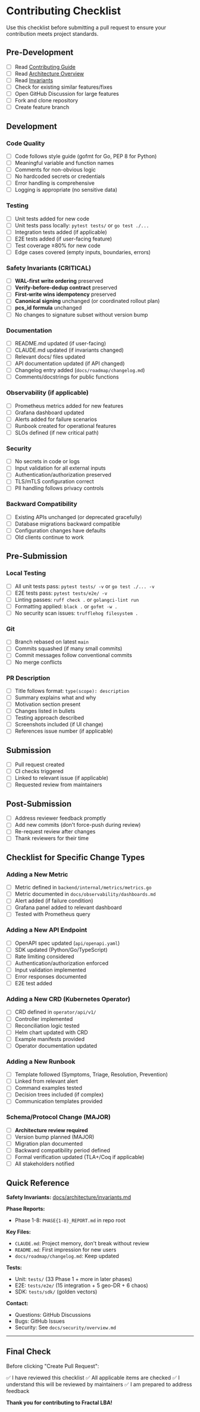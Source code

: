 # Contributing Checklist

Use this checklist before submitting a pull request to ensure your contribution meets project standards.

## Pre-Development

- [ ] Read [Contributing Guide](./guide.md)
- [ ] Read [Architecture Overview](../architecture/overview.md)
- [ ] Read [Invariants](../architecture/invariants.md)
- [ ] Check for existing similar features/fixes
- [ ] Open GitHub Discussion for large features
- [ ] Fork and clone repository
- [ ] Create feature branch

## Development

### Code Quality

- [ ] Code follows style guide (gofmt for Go, PEP 8 for Python)
- [ ] Meaningful variable and function names
- [ ] Comments for non-obvious logic
- [ ] No hardcoded secrets or credentials
- [ ] Error handling is comprehensive
- [ ] Logging is appropriate (no sensitive data)

### Testing

- [ ] Unit tests added for new code
- [ ] Unit tests pass locally: `pytest tests/` or `go test ./...`
- [ ] Integration tests added (if applicable)
- [ ] E2E tests added (if user-facing feature)
- [ ] Test coverage ≥80% for new code
- [ ] Edge cases covered (empty inputs, boundaries, errors)

### Safety Invariants (CRITICAL)

- [ ] **WAL-first write ordering** preserved
- [ ] **Verify-before-dedup contract** preserved
- [ ] **First-write wins idempotency** preserved
- [ ] **Canonical signing** unchanged (or coordinated rollout plan)
- [ ] **pcs_id formula** unchanged
- [ ] No changes to signature subset without version bump

### Documentation

- [ ] README.md updated (if user-facing)
- [ ] CLAUDE.md updated (if invariants changed)
- [ ] Relevant docs/ files updated
- [ ] API documentation updated (if API changed)
- [ ] Changelog entry added (`docs/roadmap/changelog.md`)
- [ ] Comments/docstrings for public functions

### Observability (if applicable)

- [ ] Prometheus metrics added for new features
- [ ] Grafana dashboard updated
- [ ] Alerts added for failure scenarios
- [ ] Runbook created for operational features
- [ ] SLOs defined (if new critical path)

### Security

- [ ] No secrets in code or logs
- [ ] Input validation for all external inputs
- [ ] Authentication/authorization preserved
- [ ] TLS/mTLS configuration correct
- [ ] PII handling follows privacy controls

### Backward Compatibility

- [ ] Existing APIs unchanged (or deprecated gracefully)
- [ ] Database migrations backward compatible
- [ ] Configuration changes have defaults
- [ ] Old clients continue to work

## Pre-Submission

### Local Testing

- [ ] All unit tests pass: `pytest tests/ -v` or `go test ./... -v`
- [ ] E2E tests pass: `pytest tests/e2e/ -v`
- [ ] Linting passes: `ruff check .` or `golangci-lint run`
- [ ] Formatting applied: `black .` or `gofmt -w .`
- [ ] No security scan issues: `trufflehog filesystem .`

### Git

- [ ] Branch rebased on latest `main`
- [ ] Commits squashed (if many small commits)
- [ ] Commit messages follow conventional commits
- [ ] No merge conflicts

### PR Description

- [ ] Title follows format: `type(scope): description`
- [ ] Summary explains what and why
- [ ] Motivation section present
- [ ] Changes listed in bullets
- [ ] Testing approach described
- [ ] Screenshots included (if UI change)
- [ ] References issue number (if applicable)

## Submission

- [ ] Pull request created
- [ ] CI checks triggered
- [ ] Linked to relevant issue (if applicable)
- [ ] Requested review from maintainers

## Post-Submission

- [ ] Address reviewer feedback promptly
- [ ] Add new commits (don't force-push during review)
- [ ] Re-request review after changes
- [ ] Thank reviewers for their time

## Checklist for Specific Change Types

### Adding a New Metric

- [ ] Metric defined in `backend/internal/metrics/metrics.go`
- [ ] Metric documented in `docs/observability/dashboards.md`
- [ ] Alert added (if failure condition)
- [ ] Grafana panel added to relevant dashboard
- [ ] Tested with Prometheus query

### Adding a New API Endpoint

- [ ] OpenAPI spec updated (`api/openapi.yaml`)
- [ ] SDK updated (Python/Go/TypeScript)
- [ ] Rate limiting considered
- [ ] Authentication/authorization enforced
- [ ] Input validation implemented
- [ ] Error responses documented
- [ ] E2E test added

### Adding a New CRD (Kubernetes Operator)

- [ ] CRD defined in `operator/api/v1/`
- [ ] Controller implemented
- [ ] Reconciliation logic tested
- [ ] Helm chart updated with CRD
- [ ] Example manifests provided
- [ ] Operator documentation updated

### Adding a New Runbook

- [ ] Template followed (Symptoms, Triage, Resolution, Prevention)
- [ ] Linked from relevant alert
- [ ] Command examples tested
- [ ] Decision trees included (if complex)
- [ ] Communication templates provided

### Schema/Protocol Change (MAJOR)

- [ ] **Architecture review required**
- [ ] Version bump planned (MAJOR)
- [ ] Migration plan documented
- [ ] Backward compatibility period defined
- [ ] Formal verification updated (TLA+/Coq if applicable)
- [ ] All stakeholders notified

## Quick Reference

**Safety Invariants:** [docs/architecture/invariants.md](../architecture/invariants.md)

**Phase Reports:**
- Phase 1-8: `PHASE{1-8}_REPORT.md` in repo root

**Key Files:**
- `CLAUDE.md`: Project memory, don't break without review
- `README.md`: First impression for new users
- `docs/roadmap/changelog.md`: Keep updated

**Tests:**
- Unit: `tests/` (33 Phase 1 + more in later phases)
- E2E: `tests/e2e/` (15 integration + 5 geo-DR + 6 chaos)
- SDK: `tests/sdk/` (golden vectors)

**Contact:**
- Questions: GitHub Discussions
- Bugs: GitHub Issues
- Security: See `docs/security/overview.md`

---

## Final Check

Before clicking "Create Pull Request":

✅ I have reviewed this checklist
✅ All applicable items are checked
✅ I understand this will be reviewed by maintainers
✅ I am prepared to address feedback

**Thank you for contributing to Fractal LBA!**
